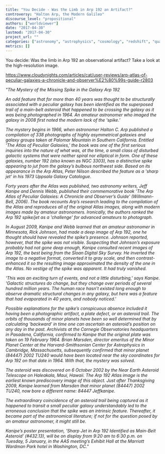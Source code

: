 ```yaml
---
title: "You Decide - Was the Limb in Arp 192 an Artifact?"
controversy: "Halton Arp, the Modern Galileo"
discourse_level: "propositional"
authors: ["worldviewer"]
date: "2017-04-30"
lastmod: "2017-04-30"
project_url: ""
categories: ["astronomy", "astrophysics", "cosmology", "redshift", "quasars", "halton arp", "arp192", "ngc3303"]
metrics: []
---
```


You decide: Was the limb in Arp 192 an observational artifact?  Take a look at the high-resolution image.

https://www.cloudynights.com/articles/cat/user-reviews/arp-atlas-of-peculiar-galaxies-a-chronicle-and-observer%E2%80%99s-guide-r2803

_"The Mystery of the Missing Spike in the Galaxy Arp 192_

_An odd feature that for more than 40 years was thought to be structurally associated with a peculiar galaxy has been identified as the superposed trail of a main-belt asteroid that happened to be crossing the galaxy as it was being photographed in 1964. An amateur astronomer who imaged the galaxy in 2008 first noted the modern lack of the ‘spike.’_

_The mystery begins in 1966, when astronomer Halton C. Arp published a compilation of 338 photographs of highly asymmetrical galaxies and galaxy groups taken at Palomar Mountain in Southern California. Entitled 'The Atlas of Peculiar Galaxies,' the book was one of the first serious inquiries into the nature of what was, at the time, a small class of disturbed galactic systems that were neither spiral nor elliptical in form. One of these galaxies, number 192 (also known as NGC 3303), has a distinctive spike appearing to jut from the galaxy’s bulbous northwest side. Based on its appearance in the Arp Atlas, Peter Nilson described the feature as a 'sharp jet' in his 1973 Uppsala Galaxy Catalogue._

_Forty years after the Atlas was published, two astronomy writers, Jeff Kanipe and Dennis Webb, published their commemorative book 'The Arp Atlas of Peculiar Galaxies: A Chronicle and Observer’s Guide' (Willmann-Bell, 2006). The book recounts Arp’s research leading to the compilation of the Atlas and reproduces all of the original Atlas images, along with modern images made by amateur astronomers. Ironically, the authors ranked the Arp 192 spike/jet as a 'challenge' for advanced amateurs to photograph._

_In August 2009, Kanipe and Webb learned that an amateur astronomer in Minnesota, Rick Johnson, had made a deep image of Arp 192, one he thought should have revealed the spike’s presence. Johnson reported, however, that the spike was not visible. Suspecting that Johnson’s exposure probably had not gone deep enough, Kanipe consulted recent images of Arp 192, the best being from the Sloan Digital Sky Survey. He inverted the image to a negative format, converted it to gray scale, and then contrast-enhanced it so the resulting image approximated the density of the one in the Atlas. No vestige of the spike was apparent. It had truly vanished._

_'This was an exciting turn of events, and not a little disturbing,' says Kanipe. 'Galactic structures do change, but they change over periods of several hundred million years. The human race hasn’t existed long enough to observe dramatic structural changes in any galaxy, but here was a feature that had evaporated in 40 years, and nobody noticed.'_

_Possible explanations for the spike’s conspicuous absence included it having been a photographic artifact, a plate defect, or an asteroid trail. The orbits of thousands of minor planets have been so well determined that by calculating 'backward' in time one can ascertain an asteroid’s position on any day in the past. Archivists at the Carnegie Observatories headquarters in Pasadena, California, confirmed to Kanipe that the original plate was taken on 19 February 1964. Brian Marsden, director emeritus of the Minor Planet Center at the Harvard-Smithsonian Center for Astrophysics in Cambridge, Massachusetts, subsequently confirmed that minor planet (84447) 2002 TU240 would have been located near the sky coordinates for Arp 192 on that date in 1964. With that, the mystery was solved._

_The asteroid was discovered on 6 October 2002 by the Near Earth Asteroid Telescope on Haleakala, Maui, Hawaii. The Arp 192 Atlas image is the earliest known prediscovery image of this object. Just after Thanksgiving 2009, Kanipe learned from Marsden that minor planet (84447) 2002 TU240, now bore a different name: 84447 Jeffkanipe._

_The extraordinary coincidence of an asteroid trail being captured as it happened to transit a small peculiar galaxy understandably led to the erroneous conclusion that the spike was an intrinsic feature. Thereafter, it became part of the astronomical literature; if not for the question posed by an amateur astronomer, it might still be._

_Kanipe’s poster presentation, 'Sharp Jet in Arp 192 Identified as Main-Belt Asteroid' (#432.13), will be on display from 9:20 am to 6:30 p.m. on Tuesday, 5 January, in the AAS meeting’s Exhibit Hall at the Marriott Wardman Park hotel in Washington, DC."_
